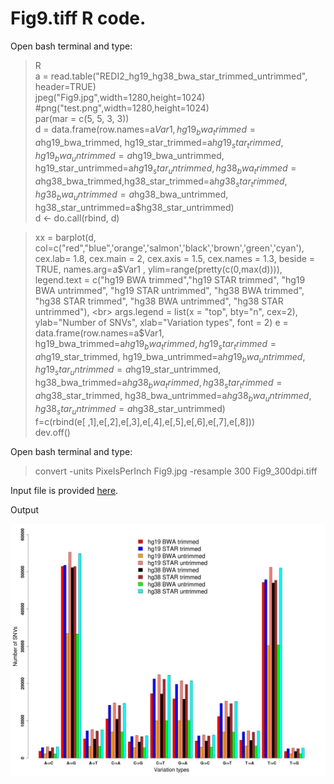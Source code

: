 <h1>Fig9.tiff R code.</h1>
<p align-text="justify"> Open bash terminal and type: <p>

> R <br>
> a = read.table("REDI2_hg19_hg38_bwa_star_trimmed_untrimmed", header=TRUE) <br>
> jpeg("Fig9.jpg",width=1280,height=1024) #png("test.png",width=1280,height=1024) <br> 
> par(mar = c(5, 5, 3, 3)) <br>
> d = data.frame(row.names=a$Var1, hg19_bwa_trimmed=a$hg19_bwa_trimmed, hg19_star_trimmed=a$hg19_star_trimmed, hg19_bwa_untrimmed=a$hg19_bwa_untrimmed, hg19_star_untrimmed=a$hg19_star_untrimmed, hg38_bwa_trimmed=a$hg38_bwa_trimmed,hg38_star_trimmed=a$hg38_star_trimmed, hg38_bwa_untrimmed=a$hg38_bwa_untrimmed, hg38_star_untrimmed=a$hg38_star_untrimmed) <br>
> d <- do.call(rbind, d) <br>

> xx = barplot(d, col=c("red","blue",'orange','salmon','black','brown','green','cyan'), cex.lab= 1.8, cex.main = 2, cex.axis = 1.5, cex.names = 1.3, beside = TRUE, names.arg=a$Var1 , ylim=range(pretty(c(0,max(d)))), legend.text = c("hg19 BWA trimmed","hg19 STAR trimmed", "hg19 BWA untrimmed", "hg19 STAR untrimmed", "hg38 BWA trimmed", "hg38 STAR trimmed", "hg38 BWA untrimmed", "hg38 STAR untrimmed"), <br>
> args.legend = list(x = "top", bty="n", cex=2), ylab="Number of SNVs", xlab="Variation types", font = 2)
> e = data.frame(row.names=a$Var1, hg19_bwa_trimmed=a$hg19_bwa_trimmed, hg19_star_trimmed=a$hg19_star_trimmed, hg19_bwa_untrimmed=a$hg19_bwa_untrimmed, hg19_star_untrimmed=a$hg19_star_untrimmed, hg38_bwa_trimmed=a$hg38_bwa_trimmed,hg38_star_trimmed=a$hg38_star_trimmed, hg38_bwa_untrimmed=a$hg38_bwa_untrimmed, hg38_star_untrimmed=a$hg38_star_untrimmed) <br>
> f=c(rbind(e[ ,1],e[,2],e[,3],e[,4],e[,5],e[,6],e[,7],e[,8])) <br>
> dev.off() <br>

<p align-text="justify"> Open bash terminal and type: </p>

> convert -units PixelsPerInch Fig9.jpg -resample 300 Fig9_300dpi.tiff

Input file is provided <a href="./REDI2_hg19_hg38_bwa_star_trimmed_untrimmed">here</a>.
<p>Output</p>
<img src="./Fig9_300dpi.png" alt="Fig2_300dpi">
